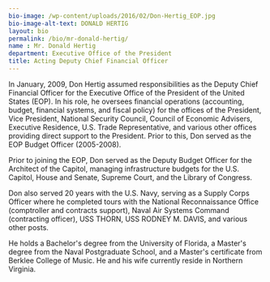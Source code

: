 ```yaml
---
bio-image: /wp-content/uploads/2016/02/Don-Hertig_EOP.jpg
bio-image-alt-text: DONALD HERTIG
layout: bio
permalink: /bio/mr-donald-hertig/
name : Mr. Donald Hertig
department: Executive Office of the President
title: Acting Deputy Chief Financial Officer
---
```

   In January, 2009, Don Hertig assumed responsibilities as the Deputy Chief Financial Officer for the Executive Office of the President of the United States (EOP). In his role, he oversees financial operations (accounting, budget, financial systems, and fiscal policy) for the offices of the President, Vice President, National Security Council, Council of Economic Advisers, Executive Residence, U.S. Trade Representative, and various other offices providing direct support to the President. Prior to this, Don served as the EOP Budget Officer (2005-2008).
             
   Prior to joining the EOP, Don served as the Deputy Budget Officer for the Architect of the Capitol, managing infrastructure budgets for the U.S. Capitol, House and Senate, Supreme Court, and the Library of Congress.
             
   Don also served 20 years with the U.S. Navy, serving as a Supply Corps Officer where he completed tours with the National Reconnaissance Office (comptroller and contracts support), Naval Air Systems Command (contracting officer), USS THORN, USS RODNEY M. DAVIS, and various other posts.
             
   He holds a Bachelor's degree from the University of Florida, a Master's degree from the Naval Postgraduate School, and a Master's certificate from Berklee College of Music. He and his wife currently reside in Northern Virginia.

